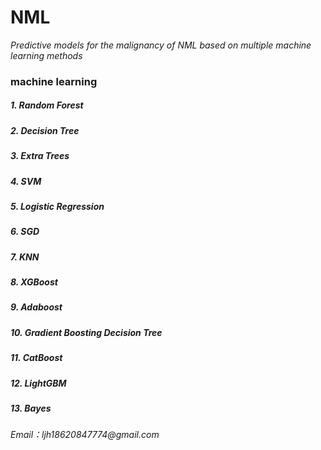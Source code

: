 # NML
*Predictive models for the malignancy of NML based on multiple machine learning methods*


### machine learning
##### 1. Random Forest
##### 2. Decision Tree 
##### 3. Extra Trees
##### 4. SVM
##### 5. Logistic Regression
##### 6. SGD
##### 7. KNN
##### 8. XGBoost
##### 9. Adaboost
##### 10. Gradient Boosting Decision Tree
##### 11. CatBoost
##### 12. LightGBM
##### 13. Bayes


_Email：ljh18620847774@gmail.com_

